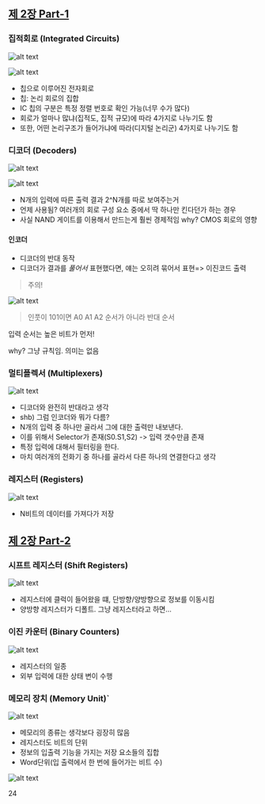 ## [제 2장 Part-1](https://www.youtube.com/watch?v=aj74NlGUAk4&list=PLc8fQ-m7b1hCHTT7VH2oo0Ng7Et096dYc&index=4)

### 집적회로 (Integrated Circuits)

![alt text](image-7.png)

![alt text](image-8.png)

- 칩으로 이루어진 전자회로
- 칩: 논리 회로의 집합
- IC 칩의 구분은 특정 정렬 번호로 확인 가능(너무 수가 많다)
- 회로가 얼마나 많냐(집적도, 집적 규모)에 따라 4가지로 나누기도 함
- 또한, 어떤 논리구조가 들어가냐에 따라(디지털 논리군) 4가지로 나누기도 함

### 디코더 (Decoders)

![alt text](image-9.png)

![alt text](image-10.png)

- N개의 입력에 따른 출력 결과 2^N개를 따로 보여주는거
- 언제 사용됨? 여러개의 회로 구성 요소 중에서 딱 하나만 킨다던가 하는 경우
- 사실 NAND 게이트를 이용해서 만드는게 훨씬 경제적임 why? CMOS 회로의 영향

#### 인코더

- 디코더의 반대 동작
- 디코더가 결과를 _풀어서_ 표현했다면, 얘는 오히려 묶어서 표현=> 이진코드 출력

> 주의!

![alt text](image-11.png)

> 인풋이 101이면 A0 A1 A2 순서가 아니라 반대 순서

입력 순서는 높은 비트가 먼저!

why? 그냥 규칙임. 의미는 없음

### 멀티플렉서 (Multiplexers)

![alt text](image-12.png)

- 디코더와 완전히 반대라고 생각
- shb) 그럼 인코더와 뭐가 다름?
- N개의 입력 중 하나만 골라서 그에 대한 출력만 내보낸다.
- 이를 위해서 Selector가 존재(S0.S1,S2) -> 입력 갯수만큼 존재
- 특정 입력에 대해서 필터링을 한다.
- 마치 여러개의 전화기 중 하나를 골라서 다른 하나의 연결한다고 생각

### 레지스터 (Registers)

![alt text](image-13.png)

- N비트의 데이터를 가져다가 저장

## [제 2장 Part-2](https://www.youtube.com/watch?v=7VPjQMeiHg0&list=PLc8fQ-m7b1hCHTT7VH2oo0Ng7Et096dYc&index=5)

### 시프트 레지스터 (Shift Registers)

![alt text](image-14.png)

- 레지스터에 클럭이 들어왔을 떄, 단방향/양방향으로 정보를 이동시킴
- 양방향 레지스터가 디폴트. 그냥 레지스터라고 하면...

### 이진 카운터 (Binary Counters)

![alt text](image-15.png)

- 레지스터의 일종
- 외부 입력에 대한 상태 변이 수행

### 메모리 장치 (Memory Unit)`

![alt text](image-16.png)

- 메모리의 종류는 생각보다 굉장히 많음
- 레지스터도 비트의 단위
- 정보의 입출력 기능을 가지는 저장 요소들의 집합
- Word단위(입 출력에서 한 번에 들어가는 비트 수)

![alt text](image-17.png)

24
